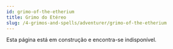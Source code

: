 ```yaml
---
id: grimo-of-the-etherium
title: Grimo do Etéreo
slug: /4-grimos-and-spells/adventurer/grimo-of-the-etherium
---
```


Esta página está em construção e encontra-se indisponível.
